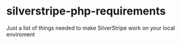 # silverstripe-php-requirements
Just a list of things needed to make SilverStripe work on your local enviroment

